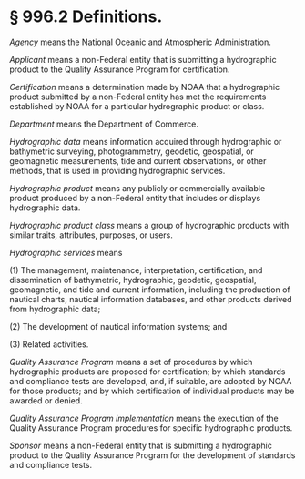 # § 996.2   Definitions.

*Agency* means the National Oceanic and Atmospheric Administration.


*Applicant* means a non-Federal entity that is submitting a hydrographic product to the Quality Assurance Program for certification.


*Certification* means a determination made by NOAA that a hydrographic product submitted by a non-Federal entity has met the requirements established by NOAA for a particular hydrographic product or class.


*Department* means the Department of Commerce.


*Hydrographic data* means information acquired through hydrographic or bathymetric surveying, photogrammetry, geodetic, geospatial, or geomagnetic measurements, tide and current observations, or other methods, that is used in providing hydrographic services.


*Hydrographic product* means any publicly or commercially available product produced by a non-Federal entity that includes or displays hydrographic data.


*Hydrographic product class* means a group of hydrographic products with similar traits, attributes, purposes, or users.


*Hydrographic services* means


(1) The management, maintenance, interpretation, certification, and dissemination of bathymetric, hydrographic, geodetic, geospatial, geomagnetic, and tide and current information, including the production of nautical charts, nautical information databases, and other products derived from hydrographic data;


(2) The development of nautical information systems; and


(3) Related activities.


*Quality Assurance Program* means a set of procedures by which hydrographic products are proposed for certification; by which standards and compliance tests are developed, and, if suitable, are adopted by NOAA for those products; and by which certification of individual products may be awarded or denied.


*Quality Assurance Program implementation* means the execution of the Quality Assurance Program procedures for specific hydrographic products.


*Sponsor* means a non-Federal entity that is submitting a hydrographic product to the Quality Assurance Program for the development of standards and compliance tests.




